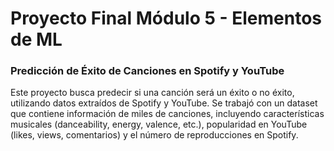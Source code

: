 # Proyecto Final Módulo 5 - Elementos de ML

### Predicción de Éxito de Canciones en Spotify y YouTube

Este proyecto busca predecir si una canción será un éxito o no éxito, utilizando datos extraídos de Spotify y YouTube. Se trabajó con un dataset que contiene información de miles de canciones, incluyendo características musicales (danceability, energy, valence, etc.), popularidad en YouTube (likes, views, comentarios) y el número de reproducciones en Spotify.
